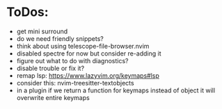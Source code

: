 # ToDos:

- get mini surround 
- do we need friendly snippets?
- think about using telescope-file-browser.nvim
- disabled spectre for now but consider re-adding it
- figure out what to do with diagnostics?
- disable trouble or fix it?
- remap lsp: https://www.lazyvim.org/keymaps#lsp
- consider this: nvim-treesitter-textobjects
- in a plugin if we return a function for keymaps instead of object it will overwrite entire keymaps
